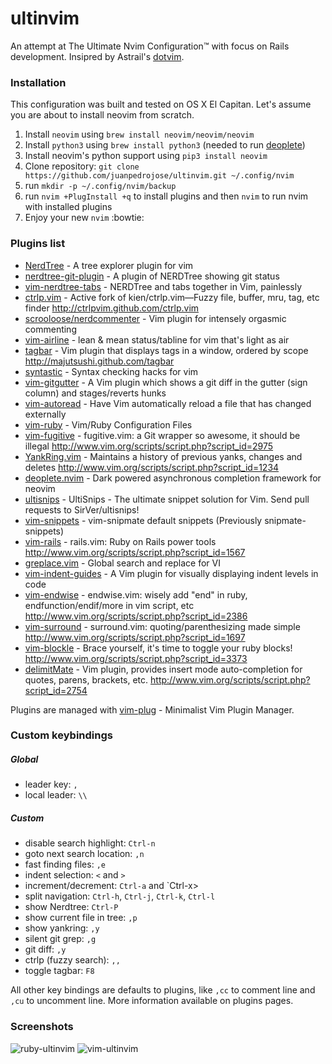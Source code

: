 # ultinvim
An attempt at The Ultimate Nvim Configuration™ with focus on Rails development.
Insipred by Astrail's [dotvim](https://github.com/astrails/dotvim).
### Installation
This configuration was built and tested on OS X El Capitan.
Let's assume you are about to install neovim from scratch.
1. Install `neovim` using `brew install neovim/neovim/neovim`
2. Install `python3` using `brew install python3` (needed to run [deoplete](https://github.com/Shougo/deoplete.nvim))
3. Install neovim's python support using `pip3 install neovim`
4. Clone repository: `git clone https://github.com/juanpedrojose/ultinvim.git ~/.config/nvim`
5. run `mkdir -p ~/.config/nvim/backup`
6. run `nvim +PlugInstall +q` to install plugins and then `nvim` to run nvim
   with installed plugins
7. Enjoy your new `nvim` :bowtie:
### Plugins list
* [NerdTree](scrooloose/nerdtree) - A tree explorer plugin for vim
* [nerdtree-git-plugin](Xuyuanp/nerdtree-git-plugin) - A plugin of NERDTree showing git status
* [vim-nerdtree-tabs](jistr/vim-nerdtree-tabs) - NERDTree and tabs together in Vim, painlessly
* [ctrlp.vim](ctrlpvim/ctrlp.vim) - Active fork of kien/ctrlp.vim—Fuzzy file, buffer, mru, tag, etc finder http://ctrlpvim.github.com/ctrlp.vim
* [scrooloose/nerdcommenter](scrooloose/nerdcommenter) - Vim plugin for intensely orgasmic commenting
* [vim-airline](vim-airline/vim-airline) - lean & mean status/tabline for vim that's light as air
* [tagbar](saadmir/tagbar) - Vim plugin that displays tags in a window, ordered by scope http://majutsushi.github.com/tagbar
* [syntastic](scrooloose/syntastic) - Syntax checking hacks for vim
* [vim-gitgutter](airblade/vim-gitgutter) - A Vim plugin which shows a git diff in the gutter (sign column) and stages/reverts hunks
*  [vim-autoread](djoshea/vim-autoread) - Have Vim automatically reload a file that has changed externally
*  [vim-ruby](vim-ruby/vim-ruby) - Vim/Ruby Configuration Files
*  [vim-fugitive](tpope/vim-fugitive) - fugitive.vim: a Git wrapper so awesome, it should be illegal http://www.vim.org/scripts/script.php?script_id=2975
*  [YankRing.vim](vim-scripts/YankRing.vim) - Maintains a history of previous yanks, changes and deletes http://www.vim.org/scripts/script.php?script_id=1234
* [deoplete.nvim](Shougo/deoplete.nvim) - Dark powered asynchronous completion framework for neovim
* [ultisnips](SirVer/ultisnips) - UltiSnips - The ultimate snippet solution for Vim. Send pull requests to SirVer/ultisnips!
* [vim-snippets](honza/vim-snippets) - vim-snipmate default snippets (Previously snipmate-snippets)
* [vim-rails](tpope/vim-rails) - rails.vim: Ruby on Rails power tools http://www.vim.org/scripts/script.php?script_id=1567
* [greplace.vim](skwp/greplace.vim) - Global search and replace for VI
* [vim-indent-guides](nathanaelkane/vim-indent-guides) - A Vim plugin for visually displaying indent levels in code
* [vim-endwise](tpope/vim-endwise) - endwise.vim: wisely add "end" in ruby, endfunction/endif/more in vim script, etc http://www.vim.org/scripts/script.php?script_id=2386
* [vim-surround](tpope/vim-surround) - surround.vim: quoting/parenthesizing made simple http://www.vim.org/scripts/script.php?script_id=1697
* [vim-blockle](jgdavey/vim-blockle) - Brace yourself, it's time to toggle your ruby blocks! http://www.vim.org/scripts/script.php?script_id=3373
* [delimitMate](Raimondi/delimitMate) - Vim plugin, provides insert mode auto-completion for quotes, parens, brackets, etc. http://www.vim.org/scripts/script.php?script_id=2754

Plugins are managed with [vim-plug](junegunn/vim-plug) - Minimalist Vim Plugin Manager.
### Custom keybindings
##### Global
* leader key: `,`
* local leader: `\\`
##### Custom
* disable search highlight: `Ctrl-n`
* goto next search location: `,n`
* fast finding files: `,e`
* indent selection: `<` and `>`
* increment/decrement: `Ctrl-a` and `Ctrl-x>
* split navigation: `Ctrl-h`, `Ctrl-j`, `Ctrl-k`, `Ctrl-l`
* show Nerdtree: `Ctrl-P`
* show current file in tree: `,p`
* show yankring: `,y`
* silent git grep: `,g`
* git diff: `,y`
* ctrlp (fuzzy search): `,,`
* toggle tagbar: `F8`

All other key bindings are defaults to plugins, like `,cc` to comment line and `,cu` to uncomment line.
More information available on plugins pages.
### Screenshots
![ruby-ultinvim](http://i.imgur.com/z3FVY9r.png "nvim with molokai colorscheme (ruby file)")
![vim-ultinvim](http://i.imgur.com/Leb5Qdm.png "nvim with molokai colorscheme(vim file)")
